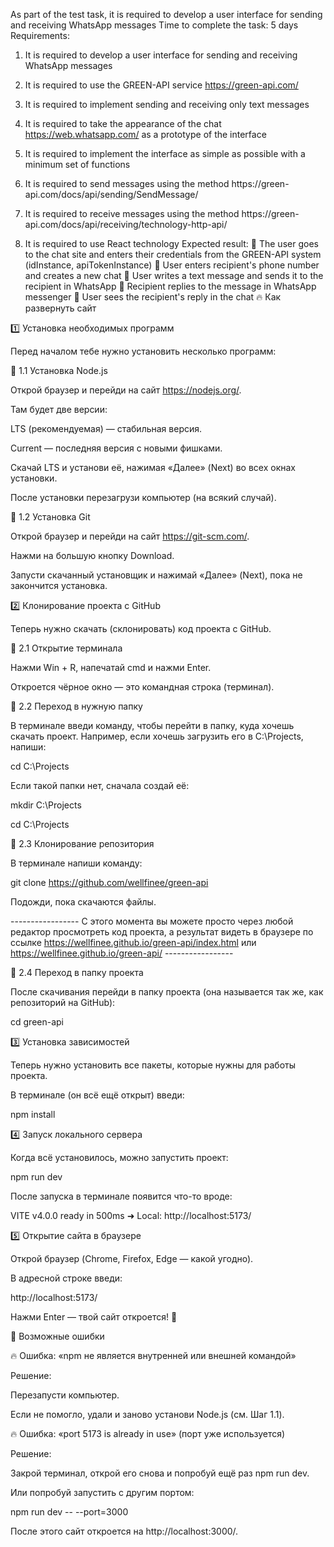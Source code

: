 As part of the test task, it is required to develop a user interface for
sending and receiving WhatsApp messages
Time to complete the task: 5 days
Requirements:
1. It is required to develop a user interface for sending and receiving
WhatsApp messages
2. It is required to use the GREEN-API service https://green-api.com/
3. It is required to implement sending and receiving only text messages
4. It is required to take the appearance of the chat
https://web.whatsapp.com/ as a prototype of the interface
5. It is required to implement the interface as simple as possible with a minimum set of
functions

6. It is required to send messages using the method https://green-
api.com/docs/api/sending/SendMessage/

7. It is required to receive messages using the method https://green-
api.com/docs/api/receiving/technology-http-api/

8. It is required to use React technology
Expected result:
 The user goes to the chat site and enters their credentials from the GREEN-API system (idInstance, apiTokenInstance)
 User enters recipient's phone number and creates a new chat
 User writes a text message and sends it to the recipient in
WhatsApp
 Recipient replies to the message in WhatsApp messenger
 User sees the recipient's reply in the chat
🔥 Как развернуть сайт

1️⃣ Установка необходимых программ

Перед началом тебе нужно установить несколько программ:


🔹 1.1 Установка Node.js

Открой браузер и перейди на сайт https://nodejs.org/.

Там будет две версии:

LTS (рекомендуемая) — стабильная версия.

Current — последняя версия с новыми фишками.

Скачай LTS и установи её, нажимая «Далее» (Next) во всех окнах установки.

После установки перезагрузи компьютер (на всякий случай).

🔹 1.2 Установка Git

Открой браузер и перейди на сайт https://git-scm.com/.

Нажми на большую кнопку Download.

Запусти скачанный установщик и нажимай «Далее» (Next), пока не закончится установка.

2️⃣ Клонирование проекта с GitHub

Теперь нужно скачать (склонировать) код проекта с GitHub.


🔹 2.1 Открытие терминала

Нажми Win + R, напечатай cmd и нажми Enter.

Откроется чёрное окно — это командная строка (терминал).

🔹 2.2 Переход в нужную папку

В терминале введи команду, чтобы перейти в папку, куда хочешь скачать проект. Например, если хочешь загрузить его в C:\Projects, напиши:


cd C:\Projects


Если такой папки нет, сначала создай её:


mkdir C:\Projects

cd C:\Projects


🔹 2.3 Клонирование репозитория


В терминале напиши команду:


git clone  https://github.com/wellfinee/green-api

Подожди, пока скачаются файлы.


-----------------     С этого момента вы можете просто через любой редактор просмотреть код проекта, 
                      а результат видеть в браузере по ссылке https://wellfinee.github.io/green-api/index.html  или  https://wellfinee.github.io/green-api/         -----------------
                      


🔹 2.4 Переход в папку проекта

После скачивания перейди в папку проекта (она называется так же, как репозиторий на GitHub):


cd green-api


3️⃣ Установка зависимостей

Теперь нужно установить все пакеты, которые нужны для работы проекта.


В терминале (он всё ещё открыт) введи:


npm install


4️⃣ Запуск локального сервера

Когда всё установилось, можно запустить проект:


npm run dev

После запуска в терминале появится что-то вроде:


VITE v4.0.0 ready in 500ms
➜ Local: http://localhost:5173/


5️⃣ Открытие сайта в браузере

Открой браузер (Chrome, Firefox, Edge — какой угодно).

В адресной строке введи:


http://localhost:5173/


Нажми Enter — твой сайт откроется! 🎉

🛑 Возможные ошибки

🔥 Ошибка: «npm не является внутренней или внешней командой»

Решение:


Перезапусти компьютер.

Если не помогло, удали и заново установи Node.js (см. Шаг 1.1).

🔥 Ошибка: «port 5173 is already in use» (порт уже используется)

Решение:

Закрой терминал, открой его снова и попробуй ещё раз npm run dev.

Или попробуй запустить с другим портом:


npm run dev -- --port=3000

После этого сайт откроется на http://localhost:3000/.
